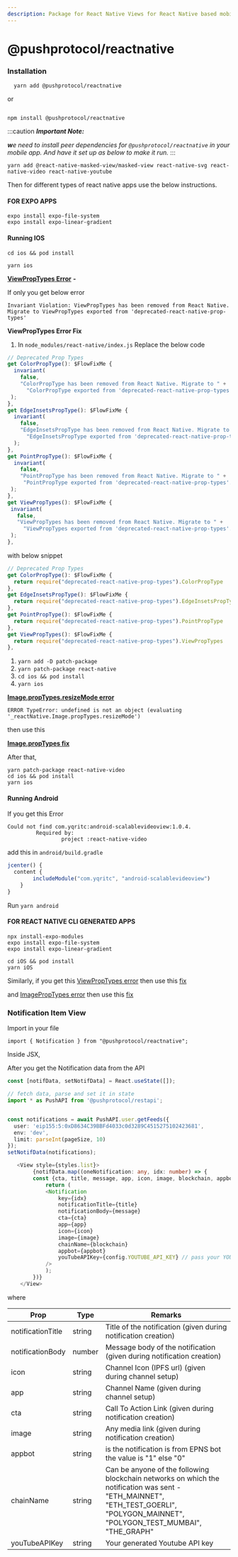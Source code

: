 ```yaml
---
description: Package for React Native Views for React Native based mobile apps.
---
```


# @pushprotocol/reactnative

### Installation

```
  yarn add @pushprotocol/reactnative
```

or

```

npm install @pushprotocol/reactnative  
```

:::caution
_**Important Note:**_

_**w**e need to install peer dependencies for `@pushprotocol/reactnative` in your mobile app. And have it set up as below to make it run._
:::

```
yarn add @react-native-masked-view/masked-view react-native-svg react-native-video react-native-youtube
```

Then for different types of react native apps use the below instructions.

#### FOR EXPO APPS

```
expo install expo-file-system
expo install expo-linear-gradient
```

#### Running IOS

```
cd ios && pod install
```

```
yarn ios
```

[**ViewPropTypes Error**](https://github.com/facebook/react-native/issues/33734#issuecomment-1190506381) **-**

If only you get below error

```
Invariant Violation: ViewPropTypes has been removed from React Native. Migrate to ViewPropTypes exported from 'deprecated-react-native-prop-types'
```

**ViewPropTypes Error Fix**

1. In `node_modules/react-native/index.js` Replace the below code

```typescript
// Deprecated Prop Types
get ColorPropType(): $FlowFixMe {
  invariant(
    false,
    "ColorPropType has been removed from React Native. Migrate to " +
      "ColorPropType exported from 'deprecated-react-native-prop-types'.",
 );
},
get EdgeInsetsPropType(): $FlowFixMe {
  invariant(
    false,
    "EdgeInsetsPropType has been removed from React Native. Migrate to " +
      "EdgeInsetsPropType exported from 'deprecated-react-native-prop-types'.",
  );
},
get PointPropType(): $FlowFixMe {
  invariant(
    false,
    "PointPropType has been removed from React Native. Migrate to " +
     "PointPropType exported from 'deprecated-react-native-prop-types'.",
 );
},
get ViewPropTypes(): $FlowFixMe {
 invariant(
   false,
   "ViewPropTypes has been removed from React Native. Migrate to " +
     "ViewPropTypes exported from 'deprecated-react-native-prop-types'.",
 );
},
```

with below snippet

```typescript
// Deprecated Prop Types
get ColorPropType(): $FlowFixMe {
  return require("deprecated-react-native-prop-types").ColorPropType
},
get EdgeInsetsPropType(): $FlowFixMe {
  return require("deprecated-react-native-prop-types").EdgeInsetsPropType
},
get PointPropType(): $FlowFixMe {
  return require("deprecated-react-native-prop-types").PointPropType
},
get ViewPropTypes(): $FlowFixMe {
  return require("deprecated-react-native-prop-types").ViewPropTypes
},
```

1. `yarn add -D patch-package`
2. `yarn patch-package react-native`
3. `cd ios && pod install`
4. `yarn ios`

[**Image.propTypes.resizeMode error**](https://github.com/react-native-video/react-native-video/issues/2714)

```
ERROR TypeError: undefined is not an object (evaluating '_reactNative.Image.propTypes.resizeMode')
```

then use this

[**Image.propTypes fix**](https://github.com/react-native-video/react-native-video/pull/2795/files)

After that,

```
yarn patch-package react-native-video
cd ios && pod install
yarn ios
```

#### Running Android

If you get this Error

```
Could not find com.yqritc:android-scalablevideoview:1.0.4.
		 Required by:
		         project :react-native-video
```

add this in `android/build.gradle`

```typescript
jcenter() {
  content {
		includeModule("com.yqritc", "android-scalablevideoview")
	}
}
```

Run `yarn android`

#### FOR REACT NATIVE CLI GENERATED APPS

```
npx install-expo-modules
expo install expo-file-system
expo install expo-linear-gradient
```

```
cd iOS && pod install
yarn iOS
```

Similarly, if you get this [ViewPropTypes error](https://github.com/ethereum-push-notification-service/push-sdk/tree/main/packages/reactnative#viewproptypes-error--) then use this [fix](https://github.com/ethereum-push-notification-service/push-sdk/tree/main/packages/reactnative#viewproptypes-error-fix)

and [ImagePropTypes error](https://github.com/ethereum-push-notification-service/push-sdk/tree/main/packages/reactnative#imageproptypesresizemode-error) then use this [fix](https://github.com/react-native-video/react-native-video/pull/2795/files)

### Notification Item View

Import in your file

```
import { Notification } from "@pushprotocol/reactnative";
```

Inside JSX,

After you get the Notification data from the API

```typescript
const [notifData, setNotifData] = React.useState([]);

// fetch data, parse and set it in state
import * as PushAPI from '@pushprotocol/restapi';


const notifications = await PushAPI.user.getFeeds({
  user: 'eip155:5:0xD8634C39BBFd4033c0d3289C4515275102423681',
  env: 'dev',
  limit: parseInt(pageSize, 10)
});
setNotifData(notifications);
```

```typescript
   <View style={styles.list}>
        {notifData.map((oneNotification: any, idx: number) => {
        const {cta, title, message, app, icon, image, blockchain, appbot } = oneNotification;
            return (
            <Notification
                key={idx}
                notificationTitle={title}
                notificationBody={message}
                cta={cta}
                app={app}
                icon={icon}
                image={image}
                chainName={blockchain}
                appbot={appbot}
                youTubeAPIKey={config.YOUTUBE_API_KEY} // pass your YOUTUBE_API_KEY here
            />
            );
        })}
    </View>
```

where

| Prop              | Type   | Remarks                                                                                                                                                                                |
| ----------------- | ------ | -------------------------------------------------------------------------------------------------------------------------------------------------------------------------------------- |
| notificationTitle | string | Title of the notification (given during notification creation)                                                                                                                         |
| notificationBody  | number | Message body of the notification (given during notification creation)                                                                                                                  |
| icon              | string | Channel Icon (IPFS url) (given during channel setup)                                                                                                                                   |
| app               | string | Channel Name (given during channel setup)                                                                                                                                              |
| cta               | string | Call To Action Link (given during notification creation)                                                                                                                               |
| image             | string | Any media link (given during notification creation)                                                                                                                                    |
| appbot            | string | is the notification is from EPNS bot the value is "1" else "0"                                                                                                                         |
| chainName         | string | Can be anyone of the following blockchain networks on which the notification was sent - "ETH\_MAINNET", "ETH\_TEST\_GOERLI", "POLYGON\_MAINNET", "POLYGON\_TEST\_MUMBAI", "THE\_GRAPH" |
| youTubeAPIKey     | string | Your generated Youtube API key                                                                                                                                                         |
